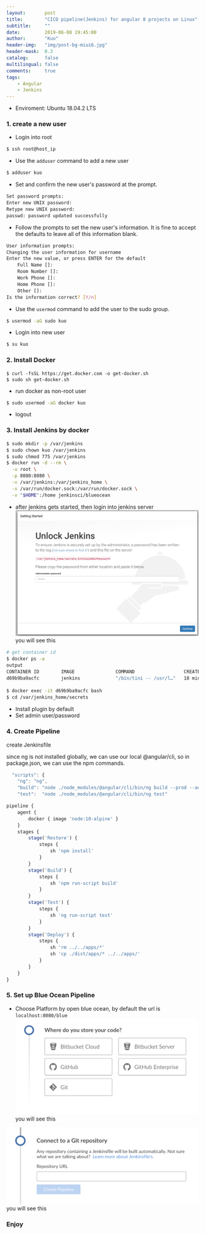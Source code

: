 ```yaml
---
layout:       post
title:        "CICD pipeline(Jenkins) for angular 8 projects on Linux"
subtitle:     ""
date:         2019-06-08 19:45:00
author:       "Kuo"
header-img:   "img/post-bg-miui6.jpg"
header-mask:  0.3
catalog:      false
multilingual: false
comments:     true
tags:
    - Angular
    - Jenkins
---
```

- Enviroment:  Ubuntu 18.04.2 LTS

### 1. create a new user
* Login into root
```bash
$ ssh root@host_ip
```
* Use the `adduser` command to add a new user
```bash
$ adduser kuo 
```
* Set and confirm the new user's password at the prompt. 
```bash
Set password prompts:
Enter new UNIX password:
Retype new UNIX password:
passwd: password updated successfully
```
* Follow the prompts to set the new user's information. It is fine to accept the defaults to leave all of this information blank.
```bash
User information prompts:
Changing the user information for username
Enter the new value, or press ENTER for the default
    Full Name []:
    Room Number []:
    Work Phone []:
    Home Phone []:
    Other []:
Is the information correct? [Y/n]
```
* Use the `usermod` command to add the user to the sudo group.
```bash
$ usermod -aG sudo kuo
```

* Login into new user
```bash
$ su kuo
```
### 2. Install Docker
```
$ curl -fsSL https://get.docker.com -o get-docker.sh
$ sudo sh get-docker.sh
```
* run docker as non-root user
```bash
$ sudo usermod -aG docker kuo
```
* logout

### 3. Install Jenkins by docker
```bash 
$ sudo mkdir -p /var/jenkins
$ sudo chown kuo /var/jenkins  
$ sudo chmod 775 /var/jenkins
$ docker run -d --rm \
  -u root \
  -p 8080:8080 \
  -v /var/jenkins:/var/jenkins_home \
  -v /var/run/docker.sock:/var/run/docker.sock \
  -v "$HOME":/home jenkinsci/blueocean
```
* after jenkins gets started, then login into jenkins server
![](../img/Angular/homepage.png) you will see this
```bash
# get container id
$ docker ps -a
output 
CONTAINER ID        IMAGE               COMMAND                  CREATED             STATUS              PORTS                                              NAMES
d69b9ba9acfc        jenkins             "/bin/tini -- /usr/l…"   18 minutes ago      Up 18 minutes       0.0.0.0:8080->8080/tcp, 0.0.0.0:50000->50000/tcp   epic_pare

$ docker exec -it d69b9ba9acfc bash
$ cd /var/jenkins_home/secrets
```
* Install plugin by default
* Set admin user/password

### 4. Create Pipeline
create Jenkinsfile

since ng is not installed globally,  we can use our local @angular/cli, so in package.json, we can use the npm commands.
```javascript
  "scripts": {
    "ng": "ng",
    "build": "node ./node_modules/@angular/cli/bin/ng build --prod --aot",
    "test":  "node ./node_modules/@angular/cli/bin/ng test"
```
```javascript
pipeline {
    agent {
        docker { image 'node:10-alpine' }
    }
    stages {
        stage('Restore') {
            steps {
                sh 'npm install'
            }
        }
        stage('Build') {
            steps {
                sh 'npm run-script build'
            }
        }
        stage('Test') {
            steps {
                sh 'ng run-script test'
            }
        }        
        stage('Deploy') {
            steps {
                sh 'rm ../../apps/*'
                sh 'cp ./dist/apps/* ../../apps/'
            }
        }             
    }
}
```
### 5. Set up Blue Ocean Pipeline
* Choose Platform by open blue ocean, by default the url is 
`localhost:8080/blue`
![](../img/Angular/choose_platform.png) you will see this


![](../img/Angular/connect-to-a-git-repository.png) you will see this

### Enjoy